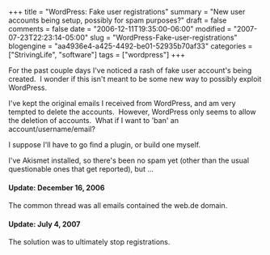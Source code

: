 +++
title = "WordPress: Fake user registrations"
summary = "New user accounts being setup, possibly for spam purposes?"
draft = false
comments = false
date = "2006-12-11T19:35:00-06:00"
modified = "2007-07-23T22:23:14-05:00"
slug = "WordPress-Fake-user-registrations"
blogengine = "aa4936e4-a425-4492-be01-52935b70af33"
categories = ["StrivingLife", "software"]
tags = ["wordpress"]
+++

<p>
For the past couple days I&#39;ve noticed a rash of fake user account&#39;s being created.&nbsp; I wonder if this isn&#39;t meant to be some new way to possibly exploit WordPress.
</p>
<p>
I&#39;ve kept the original emails I received from WordPress, and am very tempted to delete the accounts.&nbsp; However, WordPress only seems to allow the deletion of accounts.&nbsp; What if I want to &#39;ban&#39; an account/username/email?
</p>
<p>
I suppose I&#39;ll have to go find a plugin, or build one myself.
</p>
<p>
I&#39;ve Akismet installed, so there&#39;s been no spam yet (other than the usual questionable ones that get reported), but ...
</p>
<h4>Update: December 16, 2006<br />
</h4>
<p>
The common thread was all emails contained the web.de domain.
</p>
<h4>Update: July 4, 2007</h4>
<p>
The solution was to ultimately stop registrations.&nbsp;
</p>

